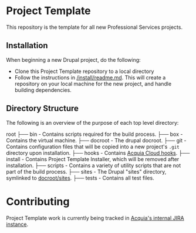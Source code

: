 # Project Template

This repository is the template for all new Professional Services projects.

## Installation

When beginning a new Drupal project, do the following:

* Clone this Project Template repository to a local directory
* Follow the instructions in [/install/readme.md](/install/readme.md). This will create a repository on your local machine for the new project, and handle building dependencies.

## Directory Structure

The following is an overview of the purpose of each top level directory:

  root
    ├── bin     - Contains scripts required for the build process.
    ├── box     - Contains the virtual machine.
    ├── docroot - The drupal docroot.
    ├── git     - Contains configuration files that will be copied into a new project's `.git` directory upon installation.
    ├── hooks   - Contains [Acquia Cloud hooks](https://docs.acquia.com/cloud/manage/cloud-hooks).
    ├── install - Contains Project Template Installer, which will be removed after installation.
    ├── scripts - Contains a variety of utility scripts that are not part of the build process.
    ├── sites   - The Drupal "sites" directory, symlinked to [docroot/sites](docroot/sites).
    ├── tests   - Contains all test files.

# Contributing

Project Template work is currently being tracked in [Acquia's internal JIRA instance](https://backlog.acquia.com/browse/PPT).
